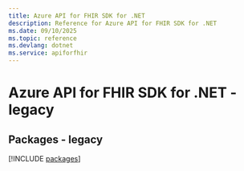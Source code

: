 ```yaml
---
title: Azure API for FHIR SDK for .NET
description: Reference for Azure API for FHIR SDK for .NET
ms.date: 09/10/2025
ms.topic: reference
ms.devlang: dotnet
ms.service: apiforfhir
---
```

# Azure API for FHIR SDK for .NET - legacy
## Packages - legacy
[!INCLUDE [packages](api-for-fhir-index.md)]